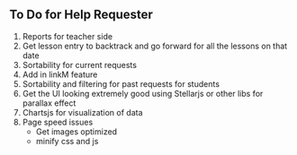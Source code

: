 To Do for Help Requester
-------------------------
1. Reports for teacher side
2. Get lesson entry to backtrack and go forward for all the lessons on that date
3. Sortability for current requests
4. Add in linkM feature
5. Sortability and filtering for past requests for students
6. Get the UI looking extremely good using Stellarjs or other libs for parallax effect
7. Chartsjs for visualization of data
8. Page speed issues
	* Get images optimized
	* minify css and js
